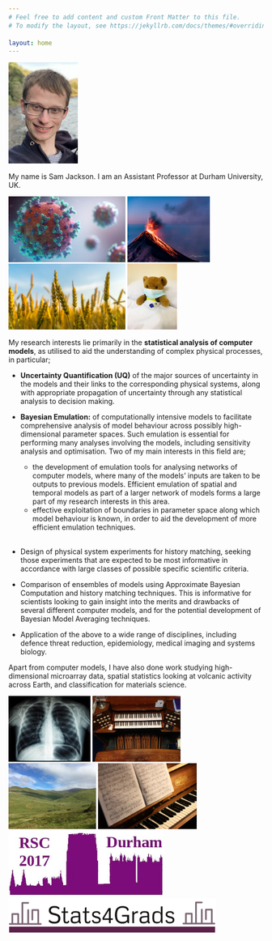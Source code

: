 ```yaml
---
# Feel free to add content and custom Front Matter to this file.
# To modify the layout, see https://jekyllrb.com/docs/themes/#overriding-theme-defaults

layout: home
---
```

<img src="pics/meo.jpg" height="200">

My name is Sam Jackson.  I am an Assistant Professor at Durham University, UK.  

<img src="pics/virus.jpg" height="130">
<img src="pics/volcano.jpg" height="130">
<img src="pics/wheat.jpg" height="130">
<img src="pics/flu.jpg" height="130">

My research interests lie primarily in the **statistical analysis of computer models**, as utilised to aid the understanding of complex physical processes, in particular;

- **Uncertainty Quantification (UQ)** of the major sources of uncertainty in the models and their links to the corresponding physical systems, along with appropriate propagation of uncertainty through any statistical analysis to decision making.

- **Bayesian Emulation:** of computationally intensive models to facilitate comprehensive analysis of model behaviour across possibly high-dimensional parameter spaces. Such emulation is essential for performing many analyses involving the models, including sensitivity analysis and optimisation. Two of my main interests in this field are;
  - the development of emulation tools for analysing networks of computer models, where many of the models’ inputs are taken to be outputs to previous models. Efficient emulation of spatial and temporal models as part of a larger network of models forms a large part of my research interests in this area.
  - effective exploitation of boundaries in parameter space along which model behaviour is known, in order to aid the development of more efficient emulation techniques.  
   <br />
- Design of physical system experiments for history matching, seeking those experiments that are expected to be most informative in accordance with large classes of possible specific scientific criteria.

- Comparison of ensembles of models using Approximate Bayesian Computation and history matching techniques. This is informative for scientists looking to gain insight into the merits and drawbacks of several different computer models, and for the potential development of Bayesian Model Averaging techniques.

- Application of the above to a wide range of disciplines, including defence threat reduction, epidemiology, medical imaging and systems biology.

Apart from computer models, I have also done work studying high-dimensional microarray data, spatial statistics looking at volcanic activity across Earth, and classification for materials science.

<img src="pics/xray.jpg" height="130">
<img src="pics/organ.jpg" height="130">
<img src="pics/snowdonia.jpg" height="130">
<img src="pics/music.jpg" height="130">

<img src="pics/rsc2017logo.jpg" height="130">
<img src="pics/stats4gradslogo.jpg" height="70">